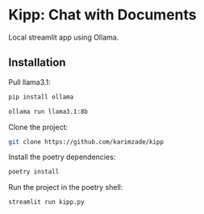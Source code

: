 # Kipp: Chat with Documents

Local streamlit app using Ollama.

## Installation

Pull llama3.1:

```bash
pip install ollama

ollama run llama3.1:8b
```

Clone the project:

```bash
git clone https://github.com/karimzade/kipp
```

Install the poetry dependencies:

```bash
poetry install
```

Run the project in the poetry shell:

```bash
streamlit run kipp.py
```